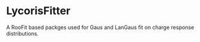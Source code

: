 # LycorisFitter
A RooFit based packges used for Gaus and LanGaus fit on charge response distributions.
